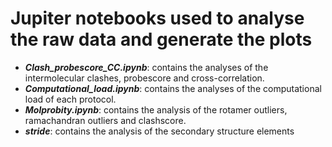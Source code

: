 # Jupiter notebooks used to analyse the raw data and generate the plots

* ***Clash_probescore_CC.ipynb***: contains the analyses of the intermolecular clashes, probescore and cross-correlation.  
* ***Computational_load.ipynb***: contains the analyses of the computational load of each protocol.  
* ***Molprobity.ipynb***: contains the analysis of the rotamer outliers, ramachandran outliers and clashscore.  
* ***stride***: contains the analysis of the secondary structure elements
